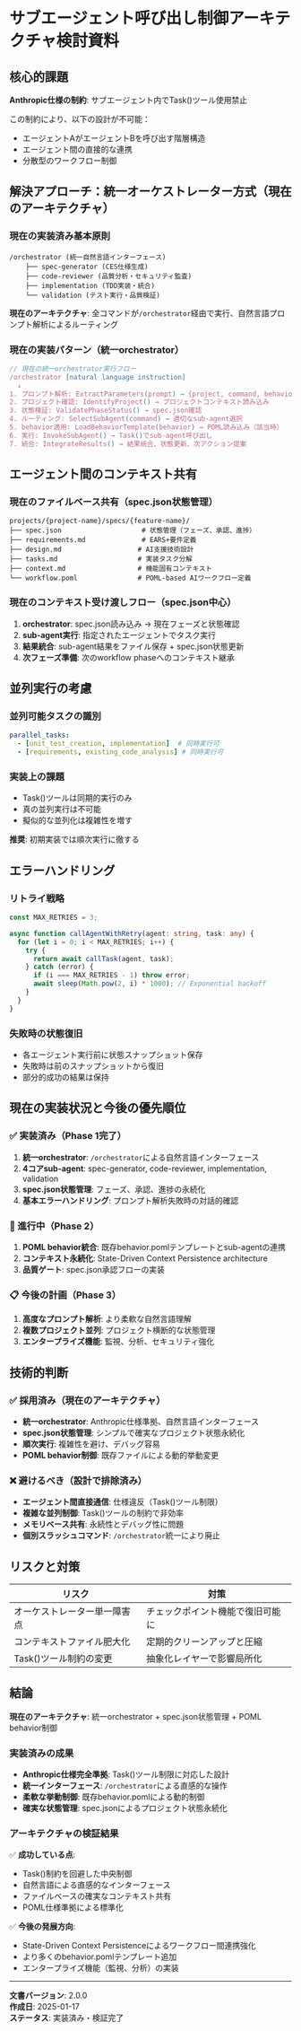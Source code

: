 # サブエージェント呼び出し制御アーキテクチャ検討資料

## 核心的課題

**Anthropic仕様の制約**: サブエージェント内でTask()ツール使用禁止

この制約により、以下の設計が不可能：
- エージェントAがエージェントBを呼び出す階層構造
- エージェント間の直接的な連携
- 分散型のワークフロー制御

## 解決アプローチ：統一オーケストレーター方式（現在のアーキテクチャ）

### 現在の実装済み基本原則
```
/orchestrator (統一自然言語インターフェース)
    ├── spec-generator (CES仕様生成)
    ├── code-reviewer (品質分析・セキュリティ監査)
    ├── implementation (TDD実装・統合)
    └── validation (テスト実行・品質検証)
```

**現在のアーキテクチャ**: 全コマンドが`/orchestrator`経由で実行、自然言語プロンプト解析によるルーティング

### 現在の実装パターン（統一orchestrator）

```typescript
// 現在の統一orchestrator実行フロー
/orchestrator [natural language instruction]
  ↓
1. プロンプト解析: ExtractParameters(prompt) → {project, command, behavior, feature}
2. プロジェクト確認: IdentifyProject() → プロジェクトコンテキスト読み込み
3. 状態検証: ValidatePhaseStatus() → spec.json確認
4. ルーティング: SelectSubAgent(command) → 適切なsub-agent選択
5. behavior適用: LoadBehaviorTemplate(behavior) → POML読み込み（該当時）
6. 実行: InvokeSubAgent() → Task()でsub-agent呼び出し
7. 統合: IntegrateResults() → 結果統合、状態更新、次アクション提案
```

## エージェント間のコンテキスト共有

### 現在のファイルベース共有（spec.json状態管理）
```
projects/{project-name}/specs/{feature-name}/
├── spec.json                    # 状態管理（フェーズ、承認、進捗）
├── requirements.md              # EARS+要件定義
├── design.md                   # AI支援技術設計
├── tasks.md                    # 実装タスク分解
├── context.md                  # 機能固有コンテキスト
└── workflow.poml               # POML-based AIワークフロー定義
```

### 現在のコンテキスト受け渡しフロー（spec.json中心）
1. **orchestrator**: spec.json読み込み → 現在フェーズと状態確認
2. **sub-agent実行**: 指定されたエージェントでタスク実行
3. **結果統合**: sub-agent結果をファイル保存 + spec.json状態更新
4. **次フェーズ準備**: 次のworkflow phaseへのコンテキスト継承

## 並列実行の考慮

### 並列可能タスクの識別
```yaml
parallel_tasks:
  - [unit_test_creation, implementation]  # 同時実行可
  - [requirements, existing_code_analysis] # 同時実行可
```

### 実装上の課題
- Task()ツールは同期的実行のみ
- 真の並列実行は不可能
- 擬似的な並列化は複雑性を増す

**推奨**: 初期実装では順次実行に徹する

## エラーハンドリング

### リトライ戦略
```typescript
const MAX_RETRIES = 3;

async function callAgentWithRetry(agent: string, task: any) {
  for (let i = 0; i < MAX_RETRIES; i++) {
    try {
      return await callTask(agent, task);
    } catch (error) {
      if (i === MAX_RETRIES - 1) throw error;
      await sleep(Math.pow(2, i) * 1000); // Exponential backoff
    }
  }
}
```

### 失敗時の状態復旧
- 各エージェント実行前に状態スナップショット保存
- 失敗時は前のスナップショットから復旧
- 部分的成功の結果は保持

## 現在の実装状況と今後の優先順位

### ✅ 実装済み（Phase 1完了）
1. **統一orchestrator**: `/orchestrator`による自然言語インターフェース
2. **4コアsub-agent**: spec-generator, code-reviewer, implementation, validation
3. **spec.json状態管理**: フェーズ、承認、進捗の永続化
4. **基本エラーハンドリング**: プロンプト解析失敗時の対話的確認

### 🔄 進行中（Phase 2）
1. **POML behavior統合**: 既存behavior.pomlテンプレートとsub-agentの連携
2. **コンテキスト永続化**: State-Driven Context Persistence architecture
3. **品質ゲート**: spec.json承認フローの実装

### 📋 今後の計画（Phase 3）
1. **高度なプロンプト解析**: より柔軟な自然言語理解
2. **複数プロジェクト並列**: プロジェクト横断的な状態管理
3. **エンタープライズ機能**: 監視、分析、セキュリティ強化

## 技術的判断

### ✅ 採用済み（現在のアーキテクチャ）
- **統一orchestrator**: Anthropic仕様準拠、自然言語インターフェース
- **spec.json状態管理**: シンプルで確実なプロジェクト状態永続化
- **順次実行**: 複雑性を避け、デバッグ容易
- **POML behavior制御**: 既存ファイルによる動的挙動変更

### ❌ 避けるべき（設計で排除済み）
- **エージェント間直接通信**: 仕様違反（Task()ツール制限）
- **複雑な並列制御**: Task()ツールの制約で非効率
- **メモリベース共有**: 永続性とデバッグ性に問題
- **個別スラッシュコマンド**: `/orchestrator`統一により廃止

## リスクと対策

| リスク | 対策 |
|--------|------|
| オーケストレーター単一障害点 | チェックポイント機能で復旧可能に |
| コンテキストファイル肥大化 | 定期的クリーンアップと圧縮 |
| Task()ツール制約の変更 | 抽象化レイヤーで影響局所化 |

## 結論

**現在のアーキテクチャ**: 統一orchestrator + spec.json状態管理 + POML behavior制御

### 実装済みの成果
- **Anthropic仕様完全準拠**: Task()ツール制限に対応した設計
- **統一インターフェース**: `/orchestrator`による直感的な操作
- **柔軟な挙動制御**: 既存behavior.pomlによる動的制御
- **確実な状態管理**: spec.jsonによるプロジェクト状態永続化

### アーキテクチャの検証結果
✅ **成功している点**:
- Task()制約を回避した中央制御
- 自然言語による直感的なインターフェース  
- ファイルベースの確実なコンテキスト共有
- POML仕様準拠による標準化

✅ **今後の発展方向**:
- State-Driven Context Persistenceによるワークフロー間連携強化
- より多くのbehavior.pomlテンプレート追加
- エンタープライズ機能（監視、分析）の実装

---

**文書バージョン**: 2.0.0  
**作成日**: 2025-01-17  
**ステータス**: 実装済み・検証完了